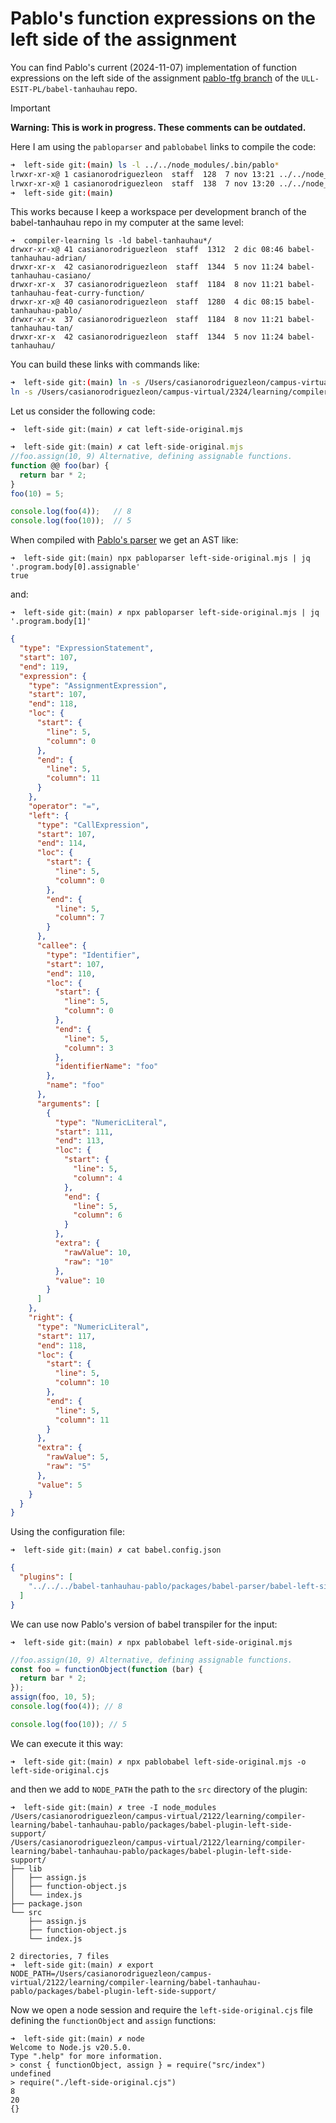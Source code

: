 # Pablo's function expressions on the left side of the assignment

You can find Pablo's current (2024-11-07) implementation of function expressions on the left side of the assignment
[pablo-tfg branch](https://github.com/ULL-ESIT-PL/babel-tanhauhau/tree/pablo-tfg/packages/babel-parser) of the `ULL-ESIT-PL/babel-tanhauhau` repo. 

> [!IMPORTANT]
> **Warning: This is work in progress. These comments can be outdated.**

Here I am using the `pabloparser` and `pablobabel` links to compile the code:

```bash 
➜  left-side git:(main) ls -l ../../node_modules/.bin/pablo*
lrwxr-xr-x@ 1 casianorodriguezleon  staff  128  7 nov 13:21 ../../node_modules/.bin/pablobabel -> /Users/casianorodriguezleon/campus-virtual/2324/learning/compiler-learning/babel-tanhauhau-pablo/packages/babel-cli/bin/babel.js
lrwxr-xr-x@ 1 casianorodriguezleon  staff  138  7 nov 13:20 ../../node_modules/.bin/pabloparser -> /Users/casianorodriguezleon/campus-virtual/2324/learning/compiler-learning/babel-tanhauhau-pablo/packages/babel-parser/bin/babel-parser.js
➜  left-side git:(main) 
```

This works because I keep a workspace per development branch of the babel-tanhauhau repo in my computer at the same level:

```
➜  compiler-learning ls -ld babel-tanhauhau*/
drwxr-xr-x@ 41 casianorodriguezleon  staff  1312  2 dic 08:46 babel-tanhauhau-adrian/
drwxr-xr-x  42 casianorodriguezleon  staff  1344  5 nov 11:24 babel-tanhauhau-casiano/
drwxr-xr-x  37 casianorodriguezleon  staff  1184  8 nov 11:21 babel-tanhauhau-feat-curry-function/
drwxr-xr-x@ 40 casianorodriguezleon  staff  1280  4 dic 08:15 babel-tanhauhau-pablo/
drwxr-xr-x  37 casianorodriguezleon  staff  1184  8 nov 11:21 babel-tanhauhau-tan/
drwxr-xr-x  42 casianorodriguezleon  staff  1344  5 nov 11:24 babel-tanhauhau/
```
You can build these links with commands like:

```bash
➜  left-side git:(main) ln -s /Users/casianorodriguezleon/campus-virtual/2324/learning/compiler-learning/babel-tanhauhau-pablo/packages/babel-cli/bin/babel.js ../../node_modules/.bin/pablobabel
ln -s /Users/casianorodriguezleon/campus-virtual/2324/learning/compiler-learning/babel-tanhauhau-pablo/packages/babel-parser/bin/babel-parser.js ../../node_modules/.bin/pabloparser 
```

Let us consider the following code:

`➜  left-side git:(main) ✗ cat left-side-original.mjs`
```js
➜  left-side git:(main) ✗ cat left-side-original.mjs 
//foo.assign(10, 9) Alternative, defining assignable functions.
function @@ foo(bar) {
  return bar * 2;
}
foo(10) = 5;

console.log(foo(4));   // 8
console.log(foo(10));  // 5
```
  
When compiled with [Pablo's parser]() we get an AST like:
  
``` 
➜  left-side git:(main) npx pabloparser left-side-original.mjs | jq '.program.body[0].assignable'
true
```
and:

`➜  left-side git:(main) ✗ npx pabloparser left-side-original.mjs | jq '.program.body[1]'`    
```json 
{
  "type": "ExpressionStatement",
  "start": 107,
  "end": 119,
  "expression": {
    "type": "AssignmentExpression",
    "start": 107,
    "end": 118,
    "loc": {
      "start": {
        "line": 5,
        "column": 0
      },
      "end": {
        "line": 5,
        "column": 11
      }
    },
    "operator": "=",
    "left": {
      "type": "CallExpression",
      "start": 107,
      "end": 114,
      "loc": {
        "start": {
          "line": 5,
          "column": 0
        },
        "end": {
          "line": 5,
          "column": 7
        }
      },
      "callee": {
        "type": "Identifier",
        "start": 107,
        "end": 110,
        "loc": {
          "start": {
            "line": 5,
            "column": 0
          },
          "end": {
            "line": 5,
            "column": 3
          },
          "identifierName": "foo"
        },
        "name": "foo"
      },
      "arguments": [
        {
          "type": "NumericLiteral",
          "start": 111,
          "end": 113,
          "loc": {
            "start": {
              "line": 5,
              "column": 4
            },
            "end": {
              "line": 5,
              "column": 6
            }
          },
          "extra": {
            "rawValue": 10,
            "raw": "10"
          },
          "value": 10
        }
      ]
    },
    "right": {
      "type": "NumericLiteral",
      "start": 117,
      "end": 118,
      "loc": {
        "start": {
          "line": 5,
          "column": 10
        },
        "end": {
          "line": 5,
          "column": 11
        }
      },
      "extra": {
        "rawValue": 5,
        "raw": "5"
      },
      "value": 5
    }
  }
}
```
Using the configuration file:

`➜  left-side git:(main) ✗ cat babel.config.json` 
```json 
{
  "plugins": [
    "../../../babel-tanhauhau-pablo/packages/babel-parser/babel-left-side-plugin.cjs"
  ]
}
```

We can use now Pablo's version of babel transpiler for the input:

`➜  left-side git:(main) ✗ npx pablobabel left-side-original.mjs`
```js
//foo.assign(10, 9) Alternative, defining assignable functions.
const foo = functionObject(function (bar) {
  return bar * 2;
});
assign(foo, 10, 5);
console.log(foo(4)); // 8

console.log(foo(10)); // 5
```

We can execute it this way:

```
➜  left-side git:(main) ✗ npx pablobabel left-side-original.mjs -o left-side-original.cjs
```

and then we add to `NODE_PATH` the path to the `src` directory of the plugin:

```
➜  left-side git:(main) ✗ tree -I node_modules  /Users/casianorodriguezleon/campus-virtual/2122/learning/compiler-learning/babel-tanhauhau-pablo/packages/babel-plugin-left-side-support/
/Users/casianorodriguezleon/campus-virtual/2122/learning/compiler-learning/babel-tanhauhau-pablo/packages/babel-plugin-left-side-support/
├── lib
│   ├── assign.js
│   ├── function-object.js
│   └── index.js
├── package.json
└── src
    ├── assign.js
    ├── function-object.js
    └── index.js

2 directories, 7 files
➜  left-side git:(main) ✗ export NODE_PATH=/Users/casianorodriguezleon/campus-virtual/2122/learning/compiler-learning/babel-tanhauhau-pablo/packages/babel-plugin-left-side-support/ 
```

Now we open a node session and require the `left-side-original.cjs` file defining the `functionObject` and `assign` functions:

```
➜  left-side git:(main) ✗ node
Welcome to Node.js v20.5.0.
Type ".help" for more information.
> const { functionObject, assign } = require("src/index")
undefined
> require("./left-side-original.cjs")
8
20
{}
```